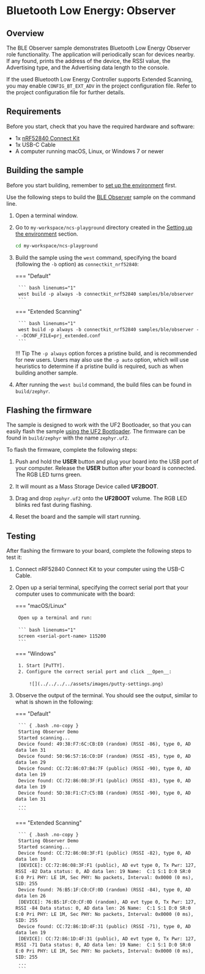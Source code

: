 # Bluetooth Low Energy: Observer

## Overview

The BLE Observer sample demonstrates Bluetooth Low Energy Observer role functionality. The application will periodically scan for devices nearby. If any found, prints the address of the device, the RSSI value, the Advertising type, and the Advertising data length to the console.

If the used Bluetooth Low Energy Controller supports Extended Scanning, you may enable `CONFIG_BT_EXT_ADV` in the project configuration file. Refer to the project configuration file for further details.

## Requirements

Before you start, check that you have the required hardware and software:

- 1x [nRF52840 Connect Kit](https://makerdiary.com/products/nrf52840-connectkit)
- 1x USB-C Cable
- A computer running macOS, Linux, or Windows 7 or newer

## Building the sample

Before you start building, remember to [set up the environment](../../setup.md) first.

Use the following steps to build the [BLE Observer] sample on the command line.

1. Open a terminal window.

2. Go to `my-workspace/ncs-playground` directory created in the [Setting up the environment](../../setup.md#get-the-code) section.

    ``` bash linenums="1"
    cd my-workspace/ncs-playground
    ```

3. Build the sample using the `west` command, specifying the board (following the `-b` option) as `connectkit_nrf52840`:

    === "Default"

        ``` bash linenums="1"
        west build -p always -b connectkit_nrf52840 samples/ble/observer
        ```
    
    === "Extended Scanning"

        ``` bash linenums="1"
        west build -p always -b connectkit_nrf52840 samples/ble/observer -- -DCONF_FILE=prj_extended.conf
        ```

    !!! Tip
        The `-p always` option forces a pristine build, and is recommended for new users. Users may also use the `-p auto` option, which will use heuristics to determine if a pristine build is required, such as when building another sample.

4. After running the `west build` command, the build files can be found in `build/zephyr`.

## Flashing the firmware

The sample is designed to work with the UF2 Bootloader, so that you can easily flash the sample [using the UF2 Bootloader](../../../../programming/uf2boot.md). The firmware can be found in `build/zephyr` with the name `zephyr.uf2`.

To flash the firmware, complete the following steps:

1. Push and hold the __USER__ button and plug your board into the USB port of your computer. Release the __USER__ button after your board is connected. The RGB LED turns green.

2. It will mount as a Mass Storage Device called __UF2BOOT__.

3. Drag and drop `zephyr.uf2` onto the __UF2BOOT__ volume. The RGB LED blinks red fast during flashing.

4. Reset the board and the sample will start running.

## Testing

After flashing the firmware to your board, complete the following steps to test it:

1. Connect nRF52840 Connect Kit to your computer using the USB-C Cable.
2. Open up a serial terminal, specifying the correct serial port that your computer uses to communicate with the board:

    === "macOS/Linux"

        Open up a terminal and run:

        ``` bash linenums="1"
        screen <serial-port-name> 115200
        ```

    === "Windows"

        1. Start [PuTTY].
        2. Configure the correct serial port and click __Open__:

            ![](../../../../assets/images/putty-settings.png)

3. Observe the output of the terminal. You should see the output, similar to what is shown in the following:

    === "Default"

        ``` { .bash .no-copy }
        Starting Observer Demo
        Started scanning...
        Device found: 49:38:F7:6C:CB:E0 (random) (RSSI -86), type 0, AD data len 31
        Device found: 50:96:57:16:C0:DF (random) (RSSI -85), type 0, AD data len 29
        Device found: CC:72:86:07:B4:7F (public) (RSSI -90), type 0, AD data len 19
        Device found: CC:72:86:08:3F:F1 (public) (RSSI -83), type 0, AD data len 19
        Device found: 5D:38:F1:C7:C5:BB (random) (RSSI -90), type 0, AD data len 31
        ...
        ```
    
    === "Extended Scanning"

        ``` { .bash .no-copy }
        Starting Observer Demo
        Started scanning...
        Device found: CC:72:86:08:3F:F1 (public) (RSSI -82), type 0, AD data len 19
        [DEVICE]: CC:72:86:08:3F:F1 (public), AD evt type 0, Tx Pwr: 127, RSSI -82 Data status: 0, AD data len: 19 Name:  C:1 S:1 D:0 SR:0 E:0 Pri PHY: LE 1M, Sec PHY: No packets, Interval: 0x0000 (0 ms), SID: 255
        Device found: 76:B5:1F:C0:CF:0D (random) (RSSI -84), type 0, AD data len 26
        [DEVICE]: 76:B5:1F:C0:CF:0D (random), AD evt type 0, Tx Pwr: 127, RSSI -84 Data status: 0, AD data len: 26 Name:  C:1 S:1 D:0 SR:0 E:0 Pri PHY: LE 1M, Sec PHY: No packets, Interval: 0x0000 (0 ms), SID: 255
        Device found: CC:72:86:1D:4F:31 (public) (RSSI -71), type 0, AD data len 19
        [DEVICE]: CC:72:86:1D:4F:31 (public), AD evt type 0, Tx Pwr: 127, RSSI -71 Data status: 0, AD data len: 19 Name:  C:1 S:1 D:0 SR:0 E:0 Pri PHY: LE 1M, Sec PHY: No packets, Interval: 0x0000 (0 ms), SID: 255
        ...
        ```

[BLE Observer]: https://github.com/makerdiary/ncs-playground/tree/main/samples/ble/observer
[PuTTY]: https://apps.microsoft.com/store/detail/putty/XPFNZKSKLBP7RJ